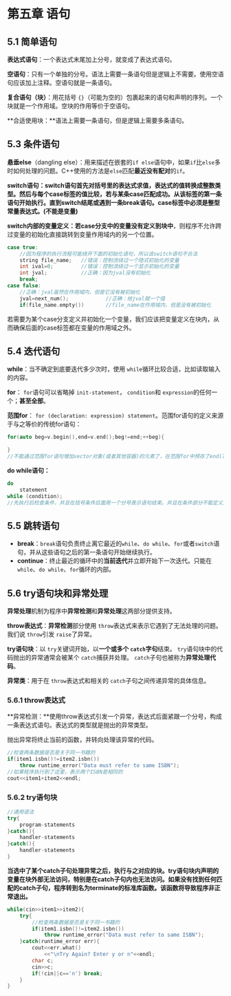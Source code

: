 # 第五章 语句



## 5.1 简单语句

**表达式语句**：一个表达式末尾加上分号，就变成了表达式语句。

**空语句**：只有一个单独的分号。语法上需要一条语句但是逻辑上不需要。使用空语句应该加上注释。空语句就是一条语句。

**复合语句（块）**：用花括号 `{}`（可能为空的）包裹起来的语句和声明的序列。一个块就是一个作用域。空块的作用等价于空语句。

**合适使用块：**语法上需要一条语句，但是逻辑上需要多条语句。



## 5.3 条件语句

**悬垂else**（dangling else）：用来描述在嵌套的`if else`语句中，如果`if`比`else`多时如何处理的问题。C++使用的方法是`else`匹配**最近没有配对**的`if`。

**switch语句：**switch语句首先对括号里的表达式求值，**表达式的值转换成整数类型**。然后与每个case标签的值比较，若与某条case匹配成功。从该标签的第一条语句开始执行。直到switch结尾或遇到一条break语句。case标签中**必须是整型常量表达式。(不能是变量)**

**switch内部的变量定义：**若case分支中的变量**没有定义到块中**，则程序不允许跨过变量的初始化直接跳转到变量作用域内的另一个位置。

```cpp
case true:
	//因为程序的执行流程可能绕开下面的初始化语句，所以该switch语句不合法
	string file_name;	//错误：控制流绕过一个隐式初始化的变量
	int ival=0;			//错误：控制流绕过一个显示初始化的变量
	int jval;			//正确：因为jval没有初始化
	break;
case false:
	//正确：jval虽然在作用域内，但是它没有被初始化
	jval=next_num();			//正确：给jval赋一个值
	if(file_name.empty())		//file_name在作用域内，但是没有被初始化
```

若需要为某个case分支定义并初始化一个变量，我们应该把变量定义在块内，从而确保后面的case标签都在变量的作用域之外。



## 5.4 迭代语句

**while**：当不确定到底要迭代多少次时，使用 `while`循环比较合适，比如读取输入的内容。

**for**： `for`语句可以省略掉 `init-statement`， `condition`和 `expression`的任何一个；**甚至全部**。

**范围for**： `for (declaration: expression) statement`。范围for语句的定义来源于与之等价的传统for语句：

```cpp
for(auto beg=v.begin(),end=v.end();beg!=end;++beg){
    
}
//不能通过范围for语句增加vector对象(或者其他容器)的元素了，在范围for中预存了end()的值，一旦在序列中添加(删除)元素，end函数的值就可能变得无效了。
```

**do while语句：**

```cpp
do
    statement
while (condition);
//先执行后检查条件，并且在括号条件后面用一个分号表示语句结束。并且在条件部分不能定义变量。因为先执行statement语句。
```



## 5.5 跳转语句

- **break**：`break`语句负责终止离它最近的`while`、`do while`、`for`或者`switch`语句，并从这些语句之后的第一条语句开始继续执行。
- **continue**：终止最近的循环中的**当前迭代**并立即开始下一次迭代。只能在`while`、`do while`、`for`循环的内部。

## 5.6 try语句块和异常处理



**异常处理**机制为程序中**异常检测**和**异常处理**这两部分提供支持。

**throw表达式**：**异常检测**部分使用 `throw`表达式来表示它遇到了无法处理的问题。我们说 `throw`引发 `raise`了异常。

**try语句块**：以 `try`关键词开始，以**一个或多个 `catch`字句**结束。 `try`语句块中的代码抛出的异常通常会被某个 `catch`捕获并处理。 `catch`子句也被称为**异常处理代码**。

**异常类**：用于在 `throw`表达式和相关的 `catch`子句之间传递异常的具体信息。



### 5.6.1 throw表达式

**异常检测：**使用throw表达式引发一个异常，表达式后面紧跟一个分号，构成一条表达式语句。表达式的类型就是抛出的异常类型。

抛出异常将终止当前的函数，并转向处理该异常的代码。

```cpp
//检查两条数据是否是关于同一书籍的
if(item1.isbn()!=item2.isbn())
    throw runtime_error("Data must refer to same ISBN");
//如果程序执行到了这里，表示两个ISBN是相同的
cout<<item1+item2<<endl;
```



### 5.6.2 try语句块

```cpp
//通用语法
try{
    program-statements
}catch(){
    handler-statements
}catch(){
    handler-statements
}
```

**当选中了某个catch子句处理异常之后，执行与之对应的块。try语句块内声明的变量在块外部无法访问，特别是在catch子句内也无法访问。如果没有找到任何匹配的catch子句，程序转到名为terminate的标准库函数。该函数将导致程序非正常退出。**

```CPP
while(cin>>item1>>item2){
    try{
        //检查两条数据是否是关于同一书籍的
        if(item1.isbn()!=item2.isbn())
            throw runtime_error("Data must refer to same ISBN");
    }catch(runtime_error err){
        cout<<err.what()
            <<"\nTry Again? Enter y or n"<<endl;
        char c;
        cin>>c;
        if(!cin||c=='n') break;
    }
}
```

